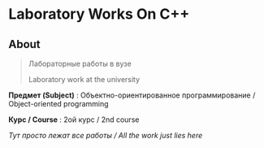 # Laboratory Works On C++

## About

> Лабораторные работы в вузе
>
> Laboratory work at the university

**Предмет (Subject)** :  Объектно-ориентированное программирование / Object-oriented programming

**Курс / Course** : 2ой курс / 2nd course

_Тут просто лежат все работы / All the work just lies here_
